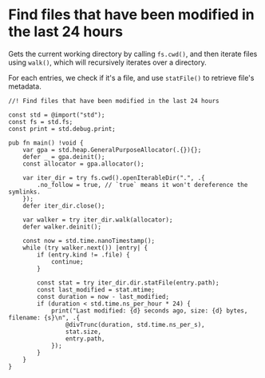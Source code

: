 # Find files that have been modified in the last 24 hours

Gets the current working directory by calling `fs.cwd()`, and then iterate files using `walk()`, which will recursively iterates over a directory.

For each entries, we check if it's a file, and use `statFile()` to retrieve file's metadata.

```zig
//! Find files that have been modified in the last 24 hours

const std = @import("std");
const fs = std.fs;
const print = std.debug.print;

pub fn main() !void {
    var gpa = std.heap.GeneralPurposeAllocator(.{}){};
    defer _ = gpa.deinit();
    const allocator = gpa.allocator();

    var iter_dir = try fs.cwd().openIterableDir(".", .{
        .no_follow = true, // `true` means it won't dereference the symlinks.
    });
    defer iter_dir.close();

    var walker = try iter_dir.walk(allocator);
    defer walker.deinit();

    const now = std.time.nanoTimestamp();
    while (try walker.next()) |entry| {
        if (entry.kind != .file) {
            continue;
        }

        const stat = try iter_dir.dir.statFile(entry.path);
        const last_modified = stat.mtime;
        const duration = now - last_modified;
        if (duration < std.time.ns_per_hour * 24) {
            print("Last modified: {d} seconds ago, size: {d} bytes, filename: {s}\n", .{
                @divTrunc(duration, std.time.ns_per_s),
                stat.size,
                entry.path,
            });
        }
    }
}

```
